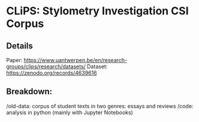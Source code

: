 # CLiPS: Stylometry Investigation CSI Corpus

## Details
Paper: https://www.uantwerpen.be/en/research-groups/clips/research/datasets/
Dataset: https://zenodo.org/records/4639616

## Breakdown:
/old-data: corpus of student texts in two genres: essays and reviews
/code: analysis in python (mainly with Jupyter Notebooks)